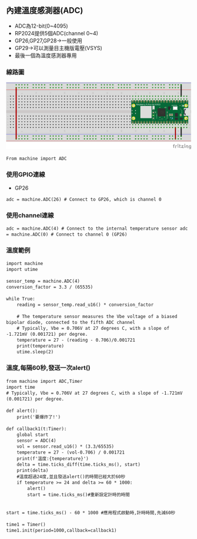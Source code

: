 ## 內建溫度感測器(ADC)
- ADC為12-bit(0~4095)
- RP2024提供5個ADC(channel 0~4)
- GP26,GP27,GP28->一般使用
- GP29->可以測量目主機版電壓(VSYS)
- 最後一個為溫度感測器專用

### 線路圖

![](./images/pic1.png)

```
From machine import ADC
```


### 使用GPIO連線 
- GP26

```
adc = machine.ADC(26) # Connect to GP26, which is channel 0
```


### 使用channel連線



```
adc = machine.ADC(4) # Connect to the internal temperature sensor adc = machine.ADC(0) # Connect to channel 0 (GP26)
```


### 溫度範例

```
import machine
import utime

sensor_temp = machine.ADC(4)
conversion_factor = 3.3 / (65535)

while True:
    reading = sensor_temp.read_u16() * conversion_factor
    
    # The temperature sensor measures the Vbe voltage of a biased bipolar diode, connected to the fifth ADC channel
    # Typically, Vbe = 0.706V at 27 degrees C, with a slope of -1.721mV (0.001721) per degree. 
    temperature = 27 - (reading - 0.706)/0.001721
    print(temperature)
    utime.sleep(2)

```


### 溫度,每隔60秒,發送一次alert()

```
from machine import ADC,Timer
import time
# Typically, Vbe = 0.706V at 27 degrees C, with a slope of -1.721mV (0.001721) per degree.

def alert():
    print('要爆炸了!')
    
def callback1(t:Timer):
    global start
    sensor = ADC(4)    
    vol = sensor.read_u16() * (3.3/65535)
    temperature = 27 - (vol-0.706) / 0.001721
    print(f'溫度:{temperature}')    
    delta = time.ticks_diff(time.ticks_ms(), start)
    print(delta)
    #溫度超過24度,並且發送alert()的時間已經大於60秒
    if temperature >= 24 and delta >= 60 * 1000:        
        alert()
        start = time.ticks_ms()#重新設定計時的時間
        

start = time.ticks_ms() - 60 * 1000 #應用程式啟動時,計時時間,先減60秒
    
time1 = Timer()
time1.init(period=1000,callback=callback1)

```